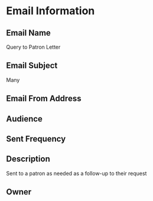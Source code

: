 # Email Information

## Email Name
Query to Patron Letter

## Email Subject
Many

## Email From Address


## Audience

## Sent Frequency

## Description
Sent to a patron as needed as a follow-up to their request

## Owner
